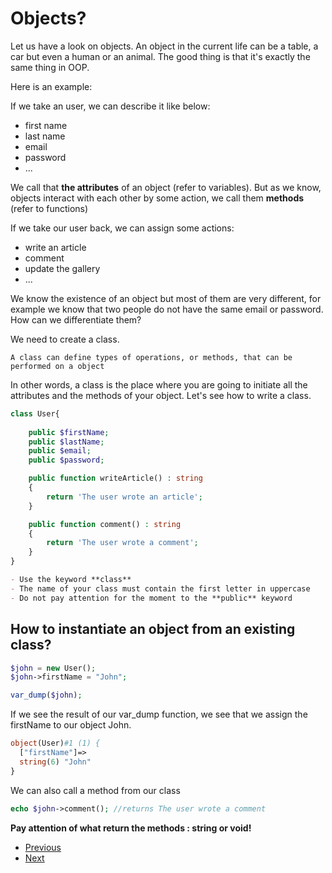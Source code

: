 # Objects?

Let us have a look on objects. An object in the current life can be a table, a car but even a human or an animal. The good thing is that it's exactly the same thing in OOP. 

Here is an example:

If we take an user, we can describe it like below: 

- first name
- last name
- email
- password 
- ...

We call that **the attributes** of an object (refer to variables). But as we know, objects interact with each other by some action, we call them **methods** (refer to functions)

If we take our user back, we can assign some actions:

- write an article
- comment 
- update the gallery
- ...

We know the existence of an object but most of them are very different, for example we know that two people do not have the same email or password.
How can we differentiate them? 

We need to create a class.

```A class can define types of operations, or methods, that can be performed on a object```

In other words, a class is the place where you are going to initiate all the attributes and the methods of your object. Let's see how to write a class.

```php
class User{
    
    public $firstName;
    public $lastName;
    public $email;
    public $password;

    public function writeArticle() : string
    {
        return 'The user wrote an article';
    }

    public function comment() : string
    {
        return 'The user wrote a comment';
    }
}
```

```markdown
- Use the keyword **class** 
- The name of your class must contain the first letter in uppercase
- Do not pay attention for the moment to the **public** keyword
```

## How to instantiate an object from an existing class? 

```php
$john = new User();
$john->firstName = "John";

var_dump($john);

```

If we see the result of our var_dump function, we see that we assign the firstName to our object John.

```php
object(User)#1 (1) {
  ["firstName"]=>
  string(6) "John"
}

```

We can also call a method from our class

```php
echo $john->comment(); //returns The user wrote a comment
```

**Pay attention of what return the methods : string or void!**

- [Previous](../README.md)
- [Next](../02.construct/readme.md)

